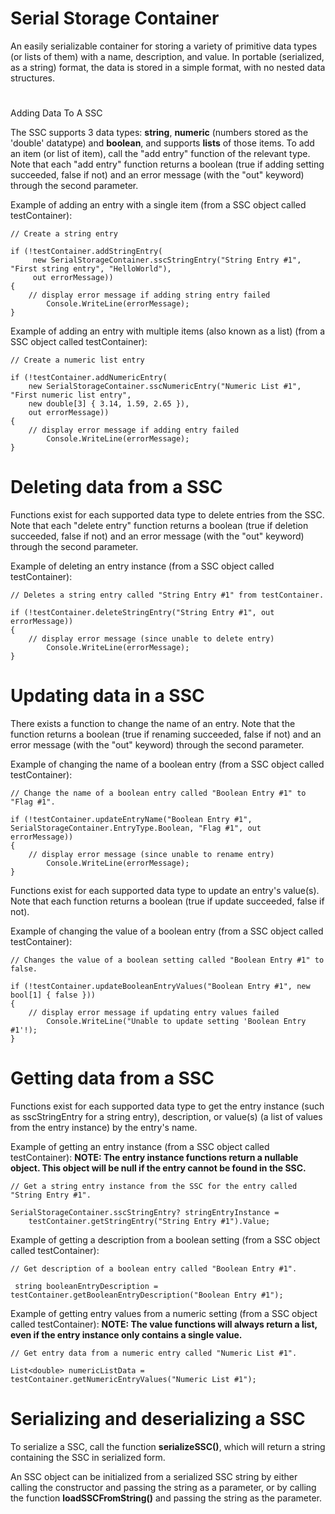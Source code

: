 # Serial Storage Container
 
An easily serializable container for storing a variety of primitive data types (or lists of them) with a name, description, and value. In portable (serialized, as a string) format, the data is stored in a simple format, with no nested data structures. 

#
 Adding Data To A SSC

The SSC supports 3 data types: **string**, **numeric** (numbers stored as the 'double' datatype) and **boolean**, and supports **lists** of those items. To add an item (or list of item), call the "add entry" 
function of the relevant type. Note that each "add entry" function returns a boolean (true if adding setting succeeded, false if not) and an error 
message (with the "out" keyword) through the second parameter.

Example of adding an entry with a single item (from a SSC object called testContainer):
```
// Create a string entry

if (!testContainer.addStringEntry(
     new SerialStorageContainer.sscStringEntry("String Entry #1", "First string entry", "HelloWorld"),
     out errorMessage))
{
	// display error message if adding string entry failed
        Console.WriteLine(errorMessage);
}
```

Example of adding an entry with multiple items (also known as a list) (from a SSC object called testContainer):
```
// Create a numeric list entry

if (!testContainer.addNumericEntry(
    new SerialStorageContainer.sscNumericEntry("Numeric List #1", "First numeric list entry",
    new double[3] { 3.14, 1.59, 2.65 }),
    out errorMessage))
{
	// display error message if adding entry failed
        Console.WriteLine(errorMessage);
}
```

# Deleting data from a SSC

Functions exist for each supported data type to delete entries from the SSC. Note that each "delete entry" function returns a boolean 
(true if deletion succeeded, false if not) and an error message (with the "out" keyword) through the second parameter.

Example of deleting an entry instance (from a SSC object called testContainer):
```
// Deletes a string entry called "String Entry #1" from testContainer.

if (!testContainer.deleteStringEntry("String Entry #1", out errorMessage))
{
	// display error message (since unable to delete entry)
        Console.WriteLine(errorMessage);
}

```

# Updating data in a SSC

There exists a function to change the name of an entry. Note that the function returns a boolean 
(true if renaming succeeded, false if not) and an error message (with the "out" keyword) through the second parameter.

Example of changing the name of a boolean entry (from a SSC object called testContainer):
```
// Change the name of a boolean entry called "Boolean Entry #1" to "Flag #1".

if (!testContainer.updateEntryName("Boolean Entry #1", SerialStorageContainer.EntryType.Boolean, "Flag #1", out errorMessage))
{
	// display error message (since unable to rename entry)
        Console.WriteLine(errorMessage);
}

```

Functions exist for each supported data type to update an entry's value(s). Note that each function returns a boolean (true if update succeeded, false if not).

Example of changing the value of a boolean entry (from a SSC object called testContainer):
```
// Changes the value of a boolean setting called "Boolean Entry #1" to false.

if (!testContainer.updateBooleanEntryValues("Boolean Entry #1", new bool[1] { false }))
{
	// display error message if updating entry values failed
        Console.WriteLine("Unable to update setting 'Boolean Entry #1'!);
}

```

# Getting data from a SSC

Functions exist for each supported data type to get the entry instance (such as sscStringEntry for a string entry), description, or value(s) (a list of values
from the entry instance) by the entry's name.

Example of getting an entry instance (from a SSC object called testContainer):
**NOTE: The entry instance functions return a nullable object. This object will be null if the entry cannot be found in the SSC.**
```
// Get a string entry instance from the SSC for the entry called "String Entry #1".

SerialStorageContainer.sscStringEntry? stringEntryInstance =
	testContainer.getStringEntry("String Entry #1").Value;

```

Example of getting a description from a boolean setting (from a SSC object called testContainer):
```
// Get description of a boolean entry called "Boolean Entry #1".

 string booleanEntryDescription = testContainer.getBooleanEntryDescription("Boolean Entry #1");

```

Example of getting entry values from a numeric setting (from a SSC object called testContainer):
**NOTE: The value functions will always return a list, even if the entry instance only contains a single value.**
```
// Get entry data from a numeric entry called "Numeric List #1".

List<double> numericListData = testContainer.getNumericEntryValues("Numeric List #1");

```

# Serializing and deserializing a SSC

To serialize a SSC, call the function **serializeSSC()**, which will return a string containing the SSC in serialized form.

An SSC object can be initialized from a serialized SSC string by either calling the constructor and passing the string as a parameter, or
by calling the function **loadSSCFromString()** and passing the string as the parameter.